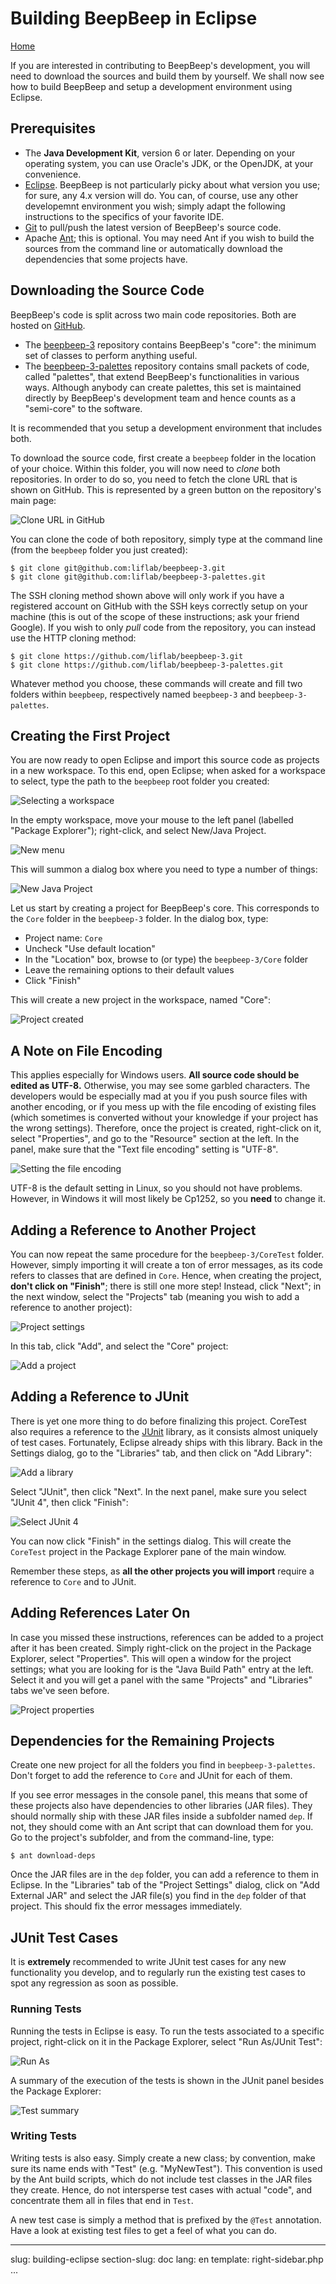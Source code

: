 Building BeepBeep in Eclipse
============================

[Home](index.html)

If you are interested in contributing to BeepBeep's development, you will need to download the sources and build them by yourself. We shall now see how to build BeepBeep and setup a development environment using Eclipse.

## <a name="prerequisites">Prerequisites</a>

- The **Java Development Kit**, version 6 or later. Depending on your operating system, you can use Oracle's JDK, or the OpenJDK, at your convenience.
- [Eclipse](http://www.eclipse.org). BeepBeep is not particularly picky about what version you use; for sure, any 4.x version will do. You can, of course, use any other developemnt environment you wish; simply adapt the following instructions to the specifics of your favorite IDE.
- [Git](http://www.git-scm.com) to pull/push the latest version of BeepBeep's source code.
- Apache [Ant](https://ant.apache.org/); this is optional. You may need Ant if you wish to build the sources from the command line or automatically download the dependencies that some projects have.

## <a name="source">Downloading the Source Code</a>

BeepBeep's code is split across two main code repositories. Both are hosted on [GitHub](https://github.com).

- The [beepbeep-3](https://github.com/liflab/beepbeep-3) repository contains BeepBeep's "core": the minimum set of classes to perform anything useful.
- The [beepbeep-3-palettes](https://github.com/liflab/beepbeep-3) repository contains small packets of code, called "palettes", that extend BeepBeep's functionalities in various ways. Although anybody can create palettes, this set is maintained directly by BeepBeep's development team and hence counts as a "semi-core" to the software.

It is recommended that you setup a development environment that includes both.

To download the source code, first create a `beepbeep` folder in the location of your choice. Within this folder, you will now need to *clone* both repositories. In order to do so, you need to fetch the clone URL that is shown on GitHub. This is represented by a green button on the repository's main page:

![Clone URL in GitHub](clone.png)

You can clone the code of both repository, simply type at the command line (from the `beepbeep` folder you just created):

    $ git clone git@github.com:liflab/beepbeep-3.git
    $ git clone git@github.com:liflab/beepbeep-3-palettes.git

The SSH cloning method shown above will only work if you have a registered account on GitHub with the SSH keys correctly setup on your machine (this is out of the scope of these instructions; ask your friend Google). If you wish to only *pull* code from the repository, you can instead use the HTTP cloning method:

    $ git clone https://github.com/liflab/beepbeep-3.git
    $ git clone https://github.com/liflab/beepbeep-3-palettes.git

Whatever method you choose, these commands will create and fill two folders within `beepbeep`, respectively named `beepbeep-3` and `beepbeep-3-palettes`.

## <a name="project">Creating the First Project</a>

You are now ready to open Eclipse and import this source code as projects in a new workspace. To this end, open Eclipse; when asked for a workspace to select, type the path to the `beepbeep` root folder you created:

![Selecting a workspace](select-workspace.png)

In the empty workspace, move your mouse to the left panel (labelled "Package Explorer"); right-click, and select New/Java Project.

![New menu](java-project.png)

This will summon a dialog box where you need to type a number of things:

![New Java Project](new-project.png)

Let us start by creating a project for BeepBeep's core. This corresponds to the `Core` folder in the `beepbeep-3` folder. In the dialog box, type:

- Project name: `Core`
- Uncheck "Use default location"
- In the "Location" box, browse to (or type) the `beepbeep-3/Core` folder
- Leave the remaining options to their default values
- Click "Finish"

This will create a new project in the workspace, named "Core":

![Project created](project-created.png)

## <a name="encoding">A Note on File Encoding</a>

This applies especially for Windows users. **All source code should be edited as UTF-8.** Otherwise, you may see some garbled characters. The developers would be especially mad at you if you push source files with another encoding, or if you mess up with the file encoding of existing files (which sometimes is converted without your knowledge if your project has the wrong settings). Therefore, once the project is created, right-click on it, select "Properties", and go to the "Resource" section at the left. In the panel, make sure that the "Text file encoding" setting is "UTF-8".

![Setting the file encoding](file-encoding.png)

UTF-8 is the default setting in Linux, so you should not have problems. However, in Windows it will most likely be Cp1252, so you **need** to change it.

## <a name="ref-another">Adding a Reference to Another Project</a>

You can now repeat the same procedure for the `beepbeep-3/CoreTest` folder. However, simply importing it will create a ton of error messages, as its code refers to classes that are defined in `Core`. Hence, when creating the project, **don't click on "Finish"**; there is still one more step! Instead, click "Next"; in the next window, select the "Projects" tab (meaning you wish to add a reference to another project):

![Project settings](project-settings.png)

In this tab, click "Add", and select the "Core" project:

![Add a project](add-core.png)

## <a name="ref-junit">Adding a Reference to JUnit</a>

There is yet one more thing to do before finalizing this project. CoreTest also requires a reference to the [JUnit](http://junit.org) library, as it consists almost uniquely of test cases. Fortunately, Eclipse already ships with this library. Back in the Settings dialog, go to the "Libraries" tab, and then click on "Add Library":

![Add a library](add-library.png)

Select "JUnit", then click "Next". In the next panel, make sure you select "JUnit 4", then click "Finish":

![Select JUnit 4](junit-4.png)

You can now click "Finish" in the settings dialog. This will create the `CoreTest` project in the Package Explorer pane of the main window.

Remember these steps, as **all the other projects you will import** require a reference to `Core` and to JUnit.

## <a name="later">Adding References Later On</a>

In case you missed these instructions, references can be added to a project after it has been created. Simply right-click on the project in the Package Explorer, select "Properties". This will open a window for the project settings; what you are looking for is the "Java Build Path" entry at the left. Select it and you will get a panel with the same "Projects" and "Libraries" tabs we've seen before.

![Project properties](project-properties.png)

## <a name="dependencies">Dependencies for the Remaining Projects</a>

Create one new project for all the folders you find in `beepbeep-3-palettes`. Don't forget to add the reference to `Core` and JUnit for each of them.

If you see error messages in the console panel, this means that some of these projects also have dependencies to other libraries (JAR files). They should normally ship with these JAR files inside a subfolder named `dep`. If not, they should come with an Ant script that can download them for you. Go to the project's subfolder, and from the command-line, type:

    $ ant download-deps

Once the JAR files are in the `dep` folder, you can add a reference to them in Eclipse. In the "Libraries" tab of the "Project Settings" dialog, click on "Add External JAR" and select the JAR file(s) you find in the `dep` folder of that project. This should fix the error messages immediately.

## <a name="junit-tests">JUnit Test Cases</a>

It is **extremely** recommended to write JUnit test cases for any new functionality you develop, and to regularly run the existing test cases to spot any regression as soon as possible.

### Running Tests

Running the tests in Eclipse is easy. To run the tests associated to a specific project, right-click on it in the Package Explorer, select "Run As/JUnit Test":

![Run As](run-as.png)

A summary of the execution of the tests is shown in the JUnit panel besides the Package Explorer:

![Test summary](junit-summary.png)

### Writing Tests

Writing tests is also easy. Simply create a new class; by convention, make sure its name ends with "Test" (e.g. "MyNewTest"). This convention is used by the Ant build scripts, which do not include test classes in the JAR files they create. Hence, do not intersperse test cases with actual "code", and concentrate them all in files that end in `Test`.

A new test case is simply a method that is prefixed by the `@Test` annotation. Have a look at existing test files to get a feel of what you can do.

<!-- :mode=markdown:wrap=soft: -->
---
slug: building-eclipse
section-slug: doc
lang: en
template: right-sidebar.php
...
